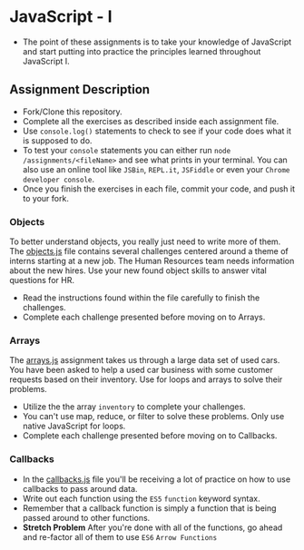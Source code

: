 # JavaScript - I

* The point of these assignments is to take your knowledge of JavaScript and start putting into practice the principles learned throughout JavaScript I.

## Assignment Description

* Fork/Clone this repository.
* Complete all the exercises as described inside each assignment file.
* Use `console.log()` statements to check to see if your code does what it is supposed to do.
* To test your `console` statements you can either run `node /assignments/<fileName>` and see what prints in your terminal. You can also use an online tool like `JSBin`, `REPL.it`, `JSFiddle` or even your `Chrome developer console`.
* Once you finish the exercises in each file, commit your code, and push it to your fork. 

### Objects
To better understand objects, you really just need to write more of them. The [objects.js](assignments/objects.js) file contains several challenges centered around a theme of interns starting at a new job. The Human Resources team needs information about the new hires. Use your new found object skills to answer vital questions for HR.

* Read the instructions found within the file carefully to finish the challenges. 
* Complete each challenge presented before moving on to Arrays.

### Arrays
The [arrays.js](assignments/arrays.js) assignment takes us through a large data set of used cars.  You have been asked to help a used car business with some customer requests based on their inventory.  Use for loops and arrays to solve their problems.

* Utilize the the array `inventory` to complete your challenges.
* You can't use map, reduce, or filter to solve these problems.  Only use native JavaScript for loops.
* Complete each challenge presented before moving on to Callbacks.

### Callbacks

* In the [callbacks.js](assignments/callbacks.js) file you'll be receiving a lot of practice on how to use callbacks to pass around data.
* Write out each function using the `ES5` `function` keyword syntax.
* Remember that a callback function is simply a function that is being passed around to other functions.
* **Stretch Problem** After you're done with all of the functions, go ahead and re-factor all of them to use `ES6` `Arrow Functions`
